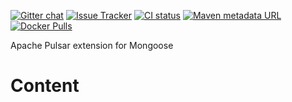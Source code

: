 [![Gitter chat](https://badges.gitter.im/emc-mongoose.png)](https://gitter.im/emc-mongoose)
[![Issue Tracker](https://img.shields.io/badge/Issue-Tracker-red.svg)](https://mongoose-issues.atlassian.net/projects/PULSAR)
[![CI status](https://gitlab.com/emc-mongoose/mongoose-storage-driver-pulsar/badges/master/pipeline.svg)](https://travis-ci.org/emc-mongoose/mongoose-storage-driver-pravega/builds)
[![Maven metadata URL](https://img.shields.io/maven-metadata/v/http/central.maven.org/maven2/com/github/emc-mongoose/mongoose-storage-driver-pulsar/maven-metadata.xml.svg)](http://central.maven.org/maven2/com/github/emc-mongoose/mongoose-storage-driver-pulsar)
[![Docker Pulls](https://img.shields.io/docker/pulls/emcmongoose/mongoose-storage-driver-pulsar.svg)](https://hub.docker.com/r/emcmongoose/mongoose-storage-driver-pulsar/)

Apache Pulsar extension for Mongoose

# Content

